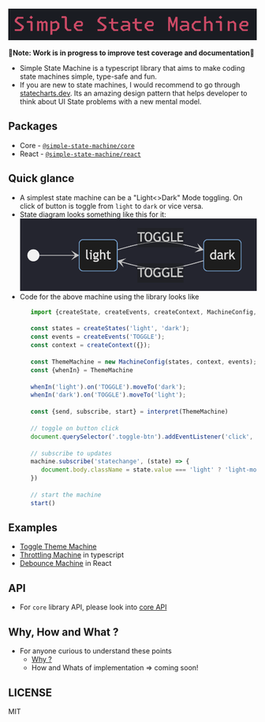 <p align='center'>
   <img src="./docs/assets/simple-state-machine-logo.png">
</p>

 🚧**Note: Work is in progress to improve test coverage and documentation**🚧

- Simple State Machine is a typescript library that aims to make coding state machines simple, type-safe and fun. 
- If you are new to state machines, I would recommend to go through [statecharts.dev](https://statecharts.dev/what-is-a-state-machine.html). Its an amazing design pattern that helps developer to think about UI State problems with a new mental model. 

## Packages
- Core - [`@simple-state-machine/core`](./packages/core/)
- React - [`@simple-state-machine/react`](./packages/react/)

## Quick glance
- A simplest state machine can be a "Light<>Dark" Mode toggling. On click of button is toggle from `light` to `dark` or vice versa.
- State diagram looks something like this for it: ![toggle-sm](./docs/assets/toggle-sm.png)
- Code for the above machine using the library looks like
   ```js
      import {createState, createEvents, createContext, MachineConfig, interpret} from 'simple-state-machine'

      const states = createStates('light', 'dark');
      const events = createEvents('TOGGLE');
      const context = createContext({});

      const ThemeMachine = new MachineConfig(states, context, events);
      const {whenIn} = ThemeMachine
      
      whenIn('light').on('TOGGLE').moveTo('dark');
      whenIn('dark').on('TOGGLE').moveTo('light');

      const {send, subscribe, start} = interpret(ThemeMachine)
      
      // toggle on button click
      document.querySelector('.toggle-btn').addEventListener('click', () => send('TOGGLE'));

      // subscribe to updates
      machine.subscribe('statechange', (state) => {
         document.body.className = state.value === 'light' ? 'light-mode' : 'dark-mode'
      })

      // start the machine
      start()
   ```

## Examples

- [Toggle Theme Machine](https://codesandbox.io/p/sandbox/toggle-theme-machine-dyrwzd)
- [Throttling Machine](https://codesandbox.io/p/sandbox/throttling-x9mzy5) in typescript
- [Debounce Machine](https://codesandbox.io/p/sandbox/debounce-stg462) in React

## API
- For `core` library API, please look into [core API](./packages/core/docs/api.md)

## Why, How and What ?

- For anyone curious to understand these points 
  - [Why ?](./docs/why.md)
  - How and Whats of implementation => coming soon!

## LICENSE
MIT